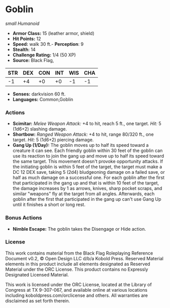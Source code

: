 # Goblin

*small* *Humanoid*

- **Armor Class:** 15 (leather armor, shield)
- **Hit Points:** 12 
- **Speed:** walk 30 ft.- **Perception**: 9
- **Stealth**: 14
- **Challenge Rating:** 1/4 (50 XP)
- **Source:** Black Flag,

| STR | DEX | CON | INT | WIS | CHA |
| --- | --- | --- | --- | --- | --- |
| -1 | +4 | +0 | +0 | -1 | -1 |

- **Senses:** darkvision 60 ft.
- **Languages:** Common,Goblin

### Actions

- **Scimitar:** _Melee Weapon Attack:_ +4 to hit, reach 5 ft., one target. _Hit:_ 5 (1d6+2) slashing damage.
- **Shortbow:** _Ranged Weapon Attack:_ +4 to hit, range 80/320 ft., one target. _Hit:_ 5 (1d6+2) piercing damage.
- **Gang Up (1/Day):** The goblin moves up to half its speed toward a creature it can see. Each friendly goblin within 30 feet of the goblin can use its reaction to join the gang up and move up to half its speed toward the same target. This movement doesn't provoke opportunity attacks. If the initiating goblin is within 5 feet of the target, the target must make a DC 12 DEX save, taking 5 (2d4) bludgeoning damage on a failed save, or half as much damage on a successful one. For each goblin after the first that participated in the gang up and that is within 10 feet of the target, the damage increases by 1 as arrows, knives, sharp pocket scraps, and similar "weapons" fly at the target from all angles. Afterwards, each goblin after the first that participated in the gang up can't use Gang Up until it finishes a short or long rest.

### Bonus Actions

- **Nimble Escape:** The goblin takes the Disengage or Hide action.


### License

This work contains material from the Black Flag Roleplaying Reference Document v0.2, © Open Design LLC d/b/a Kobold Press. Reserved Material elements in this product include all elements designated as Reserved Material under the ORC License. This product contains no Expressly Designated Licensed Material.

This work is licensed under the ORC License, located at the Library of Congress at TX 9-307-067, and available online at various locations including koboldpress.com/orclicense and others. All warranties are disclaimed as set forth therein.
